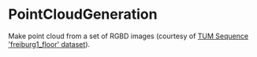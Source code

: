 # PointCloudGeneration
Make point cloud from a set of RGBD images (courtesy of [TUM Sequence 'freiburg1_floor' dataset](https://vision.in.tum.de/data/datasets/rgbd-dataset/download)).
